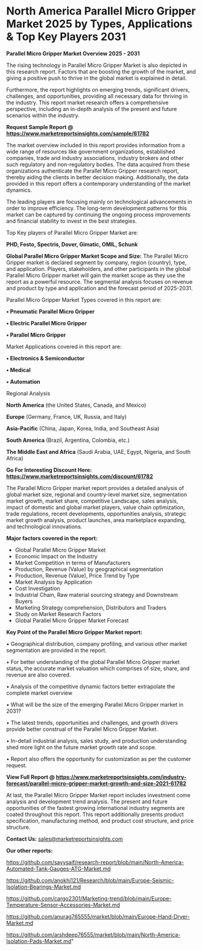 # North America Parallel Micro Gripper Market 2025 by Types, Applications & Top Key Players 2031

<Strong> Parallel Micro Gripper Market Overview 2025 - 2031</strong>

The rising technology in Parallel Micro Gripper Market is also depicted in this research report. Factors that are boosting the growth of the market, and giving a positive push to thrive in the global market is explained in detail.

Furthermore, the report highlights on emerging trends, significant drivers, challenges, and opportunities, providing all necessary data for thriving in the industry. This report market research offers a comprehensive perspective, including an in-depth analysis of the present and future scenarios within the industry.

<strong>Request Sample Report @ <a href=https://www.marketreportsinsights.com/sample/61782>https://www.marketreportsinsights.com/sample/61782</a></strong>

The market overview included in this report provides information from a wide range of resources like government organizations, established companies, trade and industry associations, industry brokers and other such regulatory and non-regulatory bodies. The data acquired from these organizations authenticate the Parallel Micro Gripper research report, thereby aiding the clients in better decision making. Additionally, the data provided in this report offers a contemporary understanding of the market dynamics.

The leading players are focusing mainly on technological advancements in order to improve efficiency. The long-term development patterns for this market can be captured by continuing the ongoing process improvements and financial stability to invest in the best strategies.

Top Key players of Parallel Micro Gripper Market are:

<strong>PHD, Festo, Spectris, Dover, Gimatic, OMIL, Schunk</strong>

<strong><b>Global Parallel Micro Gripper Market Scope and Size:</b></strong>
The Parallel Micro Gripper market is declared segment by company, region (country), type, and application. Players, stakeholders, and other participants in the global Parallel Micro Gripper market will gain the market scope as they use the report as a powerful resource. The segmental analysis focuses on revenue and product by type and application and the forecast period of 2025-2031.

Parallel Micro Gripper Market Types covered in this report are:

<strong>• Pneumatic Parallel Micro Gripper

• Electric Parallel Micro Gripper

• Parallel Micro Gripper</strong>

Market Applications covered in this report are:

<strong>• Electronics & Semiconductor

• Medical

• Automation</strong> 

Regional Analysis

<strong>North America</strong> (the United States, Canada, and Mexico)

<strong>Europe</strong> (Germany, France, UK, Russia, and Italy)

<strong>Asia-Pacific</strong> (China, Japan, Korea, India, and Southeast Asia)

<strong>South America</strong> (Brazil, Argentina, Colombia, etc.)

<strong>The Middle East and Africa</strong> (Saudi Arabia, UAE, Egypt, Nigeria, and South Africa)

<strong>Go For Interesting Discount Here: <a href=https://www.marketreportsinsights.com/discount/61782>https://www.marketreportsinsights.com/discount/61782</a></strong>

The Parallel Micro Gripper market report provides a detailed analysis of global market size, regional and country-level market size, segmentation market growth, market share, competitive Landscape, sales analysis, impact of domestic and global market players, value chain optimization, trade regulations, recent developments, opportunities analysis, strategic market growth analysis, product launches, area marketplace expanding, and technological innovations.

<strong><b>Major factors covered in the report:</b></strong>
<ul>
  <li>Global Parallel Micro Gripper Market </li>
  <li>Economic Impact on the Industry</li>
  <li>Market Competition in terms of Manufacturers</li>
  <li>Production, Revenue (Value) by geographical segmentation</li>
  <li>Production, Revenue (Value), Price Trend by Type</li>
  <li>Market Analysis by Application</li>
  <li>Cost Investigation</li>
  <li>Industrial Chain, Raw material sourcing strategy and Downstream Buyers</li>
  <li>Marketing Strategy comprehension, Distributors and Traders</li>
  <li>Study on Market Research Factors</li>
  <li>Global Parallel Micro Gripper Market Forecast</li>
</ul>

<strong><b>Key Point of the Parallel Micro Gripper Market report:</b></strong>

• Geographical distribution, company profiling, and various other market segmentation are provided in the report.

• For better understanding of the global Parallel Micro Gripper market status, the accurate market valuation which comprises of size, share, and revenue are also covered.

• Analysis of the competitive dynamic factors better extrapolate the complete market overview

• What will be the size of the emerging Parallel Micro Gripper market in 2031?

• The latest trends, opportunities and challenges, and growth drivers provide better construal of the Parallel Micro Gripper Market.

• In-detail industrial analysis, sales study, and production understanding shed more light on the future market growth rate and scope.

• Report also offers the opportunity for customization as per the customer request.

<strong><b>View Full Report @ <a href=https://www.marketreportsinsights.com/industry-forecast/parallel-micro-gripper-market-growth-and-size-2021-61782>https://www.marketreportsinsights.com/industry-forecast/parallel-micro-gripper-market-growth-and-size-2021-61782</a></b></strong>


At last, the Parallel Micro Gripper Market report includes investment come analysis and development trend analysis. The present and future opportunities of the fastest growing international industry segments are coated throughout this report. This report additionally presents product specification, manufacturing method, and product cost structure, and price structure.

<strong>Contact Us:</strong>
sales@marketreportsinsights.com

<strong>Our other reports:</strong>

<a href=https://github.com/sayysaif/research-report/blob/main/North-America-Automated-Tank-Gauges-ATG-Market.md>https://github.com/sayysaif/research-report/blob/main/North-America-Automated-Tank-Gauges-ATG-Market.md</a>

<a href=https://github.com/anokhi121/Research/blob/main/Europe-Seismic-Isolation-Bearings-Market.md>https://github.com/anokhi121/Research/blob/main/Europe-Seismic-Isolation-Bearings-Market.md</a>

<a href=https://github.com/cargo2301/Marketing-trend/blob/main/Europe-Temperature-Sensor-Accessories-Market.md>https://github.com/cargo2301/Marketing-trend/blob/main/Europe-Temperature-Sensor-Accessories-Market.md</a>

<a href=https://github.com/anurag765555/market/blob/main/Europe-Hand-Dryer-Market.md>https://github.com/anurag765555/market/blob/main/Europe-Hand-Dryer-Market.md</a>

<a href=https://github.com/arshdeep76555/market/blob/main/North-America-Isolation-Pads-Market.md>https://github.com/arshdeep76555/market/blob/main/North-America-Isolation-Pads-Market.md</a>"

